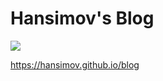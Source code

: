 # Hansimov's Blog

![](https://github.com/Hansimov/blog/actions/workflows/deploy.yml/badge.svg)

https://hansimov.github.io/blog